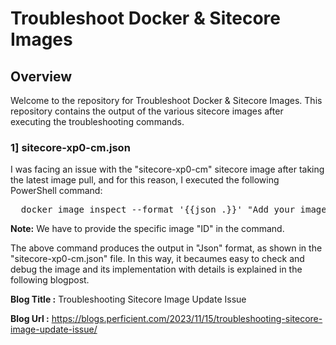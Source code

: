 # Troubleshoot Docker & Sitecore Images

## Overview

Welcome to the repository for Troubleshoot Docker & Sitecore Images. This repository contains the output of the various sitecore images after executing the troubleshooting commands.

### 1] sitecore-xp0-cm.json

I was facing an issue with the "sitecore-xp0-cm" sitecore image after taking the latest image pull, and for this reason, I executed the following PowerShell command:

<pre>
  docker image inspect --format '{{json .}}' "Add your image id here" '. | {Id: .Id, Digest: .Digest, RepoDigests: .RepoDigests, Labels: .Config.Labels}'
</pre>

**Note:** We have to provide the specific image "ID" in the command.

The above command produces the output in "Json" format, as shown in the "sitecore-xp0-cm.json" file. In this way, it becaumes easy to check and debug the image and its implementation with details is explained in the following blogpost.

**Blog Title :** Troubleshooting Sitecore Image Update Issue

**Blog Url :** https://blogs.perficient.com/2023/11/15/troubleshooting-sitecore-image-update-issue/
